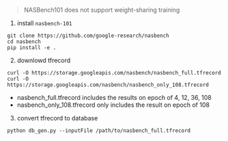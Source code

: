 > NASBench101 does not support weight-sharing training

1. install `nasbench-101`

```
git clone https://github.com/google-research/nasbench
cd nasbench
pip install -e .
```

2. downlowd tfrecord

```
curl -O https://storage.googleapis.com/nasbench/nasbench_full.tfrecord
curl -O https://storage.googleapis.com/nasbench/nasbench_only_108.tfrecord
```

- nasbench_full.tfrecord includes the results on epoch of 4, 12, 36, 108
- nasbench_only_108.tfrecord only includes the result on epoch of 108

3. convert tfrecord to database

```
python db_gen.py --inputFile /path/to/nasbench_full.tfrecord
```